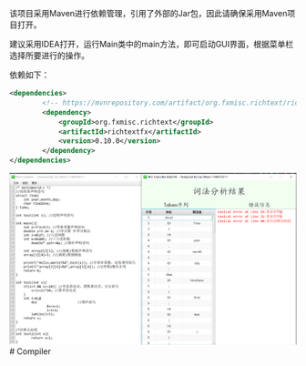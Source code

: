 该项目采用Maven进行依赖管理，引用了外部的Jar包，因此请确保采用Maven项目打开。

建议采用IDEA打开，运行Main类中的main方法，即可启动GUI界面，根据菜单栏选择所要进行的操作。


依赖如下：
```xml
<dependencies>
        <!-- https://mvnrepository.com/artifact/org.fxmisc.richtext/richtextfx -->
        <dependency>
            <groupId>org.fxmisc.richtext</groupId>
            <artifactId>richtextfx</artifactId>
            <version>0.10.0</version>
        </dependency>
</dependencies>
```

![img1.png](./img/img1.png)# Compiler
